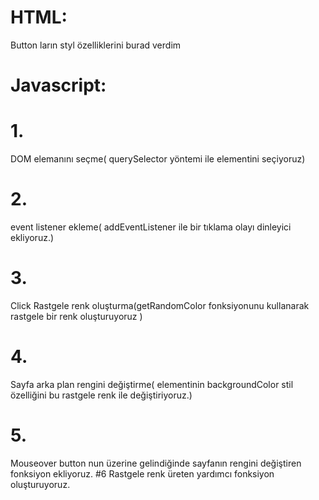 
# HTML: 
Button ların styl özelliklerini burad verdim
# Javascript:
# 1.
 DOM elemanını seçme( querySelector yöntemi ile <body> elementini seçiyoruz)
# 2.
 event listener ekleme(  addEventListener ile bir tıklama olayı dinleyici ekliyoruz.)
# 3.
  Click Rastgele renk oluşturma(getRandomColor fonksiyonunu kullanarak rastgele bir renk oluşturuyoruz )
# 4.
 Sayfa arka plan rengini değiştirme( <body> elementinin backgroundColor stil özelliğini bu rastgele renk ile değiştiriyoruz.)
# 5.
 Mouseover button nun üzerine gelindiğinde sayfanın rengini değiştiren fonksiyon ekliyoruz.
#6 Rastgele renk üreten yardımcı fonksiyon oluşturuyoruz.